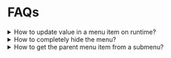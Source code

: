 # FAQs

<details>

<summary>How to update value in a menu item on runtime?</summary>

You can update the value of an `ItemInput` in the `loop` function by calling <mark style="color:purple;">**`menu.getItemAt(`**</mark><mark style="color:orange;">**` ``position`` `**</mark><mark style="color:purple;">**`)->setValue(`**</mark><mark style="color:orange;">**`"your new value here"`**</mark><mark style="color:purple;">**`)`**</mark>

Examples:

1. `menu.getItemAt(``your position``)->setValue("your new value here")`
2. `menu[``your position``]->setValue("your new value here")`
3. `menu[``your position``][``your sub position``].setValue("your new value here")`

`1.` and `2.` are the same, `3.` will change the value of the item at ` ``your sub position`` ` in the submenu at ` ``your position`` `

You can also use `[menu.getCursorPosition()]` in place of `menu.[``your position``]` if your cursor is on your desired menu item.

<mark style="color:red;">**Index/position starts from 1**</mark>

</details>

<details>

<summary>How to completely hide the menu?</summary>

There is a <mark style="color:purple;">**`hide()`**</mark> and a <mark style="color:purple;">**`show()`**</mark> function, calling hide will clear the display, thereby hiding the menu.

</details>

<details>

<summary>How to get the parent menu item from a submenu?</summary>

Getting the item at <mark style="color:orange;">**`index = 0`**</mark> from the menu will give you the **`ItemHeader`**, from there you can get the parent menu of the current menu.

Calling <mark style="color:purple;">**`getSubMenu()`**</mark> on an **`ItemHeader`** returns the parent menu of the submenu where the **`ItemHeader`** is.

</details>
